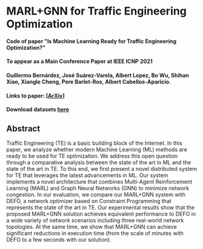 # MARL+GNN for Traffic Engineering Optimization
#### Code of paper "Is Machine Learning Ready for Traffic Engineering Optimization?"
#### To appear as a Main Conference Paper at IEEE ICNP 2021
#### Guillermo Bernárdez, José Suárez-Varela, Albert Lopez, Bo Wu, Shihan Xiao, Xiangle Cheng, Pere Barlet-Ros, Albert Cabellos-Aparicio.
#### Links to paper: [[ArXiv](https://arxiv.org/abs/2109.01445)]
#### Download datasets [here](https://bnn.upc.edu/download/marl-gnn-te_datasets/)


## Abstract
Traffic Engineering (TE) is a basic building block of the Internet. In this paper, we analyze whether modern Machine Learning (ML) methods are ready to be used for TE optimization. We address this open question through a comparative analysis between the state of the art in ML and the state of the art in TE. To this end, we first present a novel distributed system for TE that leverages the latest advancements in ML. Our system implements a novel architecture that combines Multi-Agent Reinforcement Learning (MARL) and Graph Neural Networks (GNN) to minimize network congestion. In our evaluation, we compare our MARL+GNN system with DEFO, a network optimizer based on Constraint Programming that represents the state of the art in TE. Our experimental results show that the proposed MARL+GNN solution achieves equivalent performance to DEFO in a wide variety of network scenarios including three real-world network topologies. At the same time, we show that MARL+GNN can achieve significant reductions in execution time (from the scale of minutes with DEFO to a few seconds with our solution).
